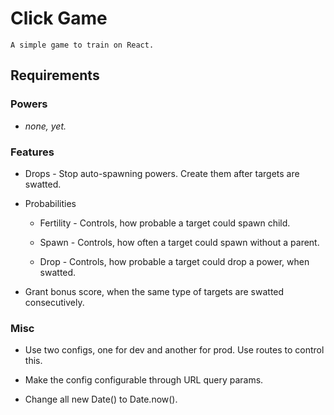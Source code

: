 # Click Game

	A simple game to train on React.

## Requirements

### Powers

* *none, yet.*

### Features

* Drops - Stop auto-spawning powers. Create them after targets are swatted.

* Probabilities

	* Fertility - Controls, how probable a target could spawn child.

	* Spawn - Controls, how often a target could spawn without a parent.

	* Drop - Controls, how probable a target could drop a power, when swatted.

* Grant bonus score, when the same type of targets are swatted consecutively.

### Misc

* Use two configs, one for dev and another for prod. Use routes to control this.

* Make the config configurable through URL query params.

* Change all new Date() to Date.now().
